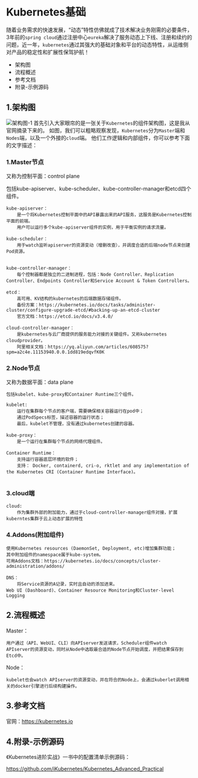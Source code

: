# Kubernetes基础
随着业务需求的快速发展，“动态”特性仿佛就成了技术解决业务刚需的必要条件，3年前的`spring cloud`通过注册中心`eureka`解决了服务动态上下线、注册和续约的问题，近一年，`kubernetes`通过其强大的基础对象和平台的动态特性，从运维侧对产品的稳定性和扩展性保驾护航！

- 架构图
- 流程概述
- 参考文档
- 附录-示例源码


## 1.架构图


![架构图-1](https://github-aaron89.oss-cn-beijing.aliyuncs.com/Docker/Kubernetes-Components-1.png)
首先引入大家眼帘的是一张关于`Kubernetes`的组件架构图，这是我从官网摘录下来的。
如图，我们可以粗略观察发现，`Kubernetes`分为`Master`端和`Nodes`端，以及一个外接的`cloud`端。
他们工作逻辑和内部组件，你可以参考下面的文字描述：

### 1.Master节点
又称为控制平面：control plane
    
  包括kube-apiserver、kube-scheduler、kube-controller-manager和etcd四个组件。
```text
kube-apiserver：
    是一个将Kubernetes控制平面中的API暴露出来的API服务，这服务是Kubernetes控制平面的前端。
    用户可以运行多个kube-apiserver组件的实例，用于平衡实例的请求流量。
    
kube-scheduler：
    用于watch监听apiserver的资源变动（增删改查），并调度合适的后端node节点来创建Pod资源。
    

kube-controller-manager：
    每个控制器都是独立的二进制进程，包括：Node Controller、Replication Controller、Endpoints Controller和Service Account & Token Controllers。
    
etcd：
    高可用、KV结构的kubernetes的后端数据存储组件。
    备份方案：https://kubernetes.io/docs/tasks/administer-cluster/configure-upgrade-etcd/#backing-up-an-etcd-cluster
    官方文档：https://etcd.io/docs/v3.4.0/
    
cloud-controller-manager：
    是kubernetes与云厂商提供的服务能力对接的关键组件。又称kubernetes cloudprovider。
    阿里相关文档：https://yq.aliyun.com/articles/608575?spm=a2c4e.11153940.0.0.1dd819edqvfK0K
```

### 2.Node节点
又称为数据平面：data plane

    包括kubelet、kube-proxy和Container Runtime三个组件。
```text
kubelet:
    运行在集群每个节点的客户端，需要确保相关容器运行在pod中；
    通过PodSpecs标签，描述容器的运行状态；
    最后，kubelet不管理，没有通过kubernetes创建的容器。
    
kube-proxy：
    是一个运行在集群每个节点的网络代理组件。
    
Container Runtime：
    支持运行容器底层环境的软件；
    支持： Docker, containerd, cri-o, rktlet and any implementation of the Kubernetes CRI (Container Runtime Interface)。
    
```
### 3.cloud端
```text
cloud:
    作为集群外部的附加能力，通过于cloud-controller-manager组件对接，扩展kuberntes集群于云上动态扩展的特性
```

### 4.Addons(附加组件) 

    使用Kubernetes resources (DaemonSet, Deployment, etc)增加集群功能；
    其中附加组件的namespace属于kube-system。  
    可用Addons文档：https://kubernetes.io/docs/concepts/cluster-administration/addons/
```text
DNS：
    将Service资源的A记录，实时且自动的添加进来。
Web UI (Dashboard)、Container Resource Monitoring和Cluster-level Logging
```

## 2.流程概述

Master： 

    用户通过（API、WebUI、CLI）向APIserver发送请求，Scheduler组件watch APIserver的资源变动，同时从Node中选取最合适的Node节点开始调度，并把结果保存到Etcd中。
Node：

    kubelet也会watch APIserver的资源变动，并在符合的Node上，会通过kuberlet调用相关的docker引擎进行后续构建操作。

## 3.参考文档


官网：https://kubernetes.io


## 4.附录-示例源码

《Kubernetes进阶实战》一书中的配置清单示例源码：

https://github.com/iKubernetes/Kubernetes_Advanced_Practical

